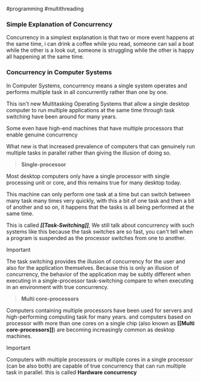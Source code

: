 #programming #multithreading

### Simple Explanation of Concurrency

Concurrency in a simplest explanation is that two or more event happens at the same time, i can drink a coffee while you read, someone can sail a boat while the other is a look out, someone is struggling while the other is happy all happening at the same time.

### Concurrency in Computer Systems

In Computer Systems, concurrency means a single system operates and performs multiple task in all concurrently rather than one by one.

This isn't new Multitasking Operating  Systems that allow a single desktop computer to run  multiple applications at the same time  through task switching have been around for many years.

Some even have high-end machines that have multiple processors that enable genuine concurrency

What new is that increased prevalence of computers that can genuinely run multiple tasks in parallel rather than giving the illusion of doing so.


> **Single-processor**

Most desktop computers only have a single processor with single processing unit or core, and this remains true for many desktop today.

This machine can only perform one task at a time but can switch between many task many times very quickly, with this a bit of one task and then a bit of another and so on, it happens that  the tasks is all being performed at the same time. 

This is called ***[[Task-Switching]]***, We still talk about concurrency with such systems like this because the task switches are so fast, you can't tell when a program is suspended as the processor switches from one to another. 

>[!important]
The task switching provides the illusion of  concurrency for the user and also for the application themselves. Because this is only an illusion of concurrency, the behavior of the application may be subtly different when executing in a single-processor task-switching compare to when  executing  in an environment with true concurrency.


>**Multi core-processors**


Computers containing multiple processors have been used for servers and high-performing computing task for many years. and computers based on processor with more than one cores on a single chip (also known as **[[Multi core-processors]]**) are becoming increasingly common as desktop machines.

>[!important]
Computers with multiple processors or multiple cores in a single processor (can be also both) are capable of true concurrency that can run multiple task in parallel. this is called **Hardware concurrency**






